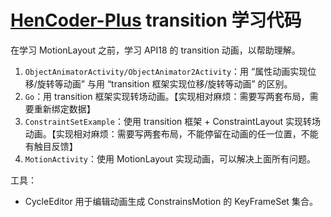 # [HenCoder-Plus](https://plus.hencoder.com) transition 学习代码

在学习 MotionLayout 之前，学习 API18 的 transition 动画，以帮助理解。

1. `ObjectAnimatorActivity/ObjectAnimator2Activity`：用 “属性动画实现位移/旋转等动画” 与用 “transition 框架实现位移/旋转等动画” 的区别。
2. `Go`：用 transition 框架实现转场动画。【实现相对麻烦：需要写两套布局，需要重新绑定数据】
3. `ConstraintSetExample`：使用 transition 框架 +  ConstraintLayout 实现转场动画。【实现相对麻烦：需要写两套布局，不能停留在动画的任一位置，不能有触目反馈】
4. `MotionActivity`：使用 MotionLayout 实现动画，可以解决上面所有问题。

工具：

- CycleEditor 用于编辑动画生成 ConstrainsMotion 的 KeyFrameSet 集合。

